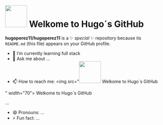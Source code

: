 # <img src="https://media3.giphy.com/media/v1.Y2lkPTc5MGI3NjExOHpubnZhZDdwY3F1eGhneTdrdTZiMm43NTFzdW9tMjY2M3hhc3BneSZlcD12MV9pbnRlcm5hbF9naWZfYnlfaWQmY3Q9Zw/vWiNUPfk8QajvkLI9S/giphy.gif" width="70"> Welkome to Hugo´s GitHub


**hugoperez11/hugoperez11** is a ✨ _special_ ✨ repository because its `README.md` (this file) appears on your GitHub profile.




- 🌱 I’m currently learning full stack
- 💬 Ask me about ...
- 📫 How to reach me: <img src="<img src="https://www.flaticon.es/icono-gratis/html_186320?term=html&page=1&position=8&origin=search&related_id=186320" width="70"> Welkome to Hugo´s GitHub

" width="70"> Welkome to Hugo´s GitHub

...
- 😄 Pronouns: ...
- ⚡ Fun fact: ...

